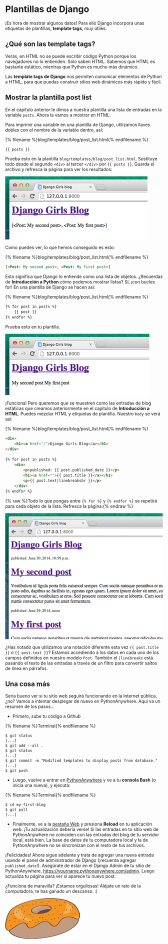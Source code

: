 # Plantillas de Django

¡Es hora de mostrar algunos datos! Para ello Django incorpora unas etiquetas de plantillas, __template tags__, muy útiles.

## ¿Qué son las template tags?

Verás, en HTML no se puede escribir código Python porque los navegadores no lo entienden. Sólo saben HTML. Sabemos que HTML es bastante estático, mientras que Python es mucho más dinámico.

Las __template tags de Django__ nos permiten comunicar elementos de Python a HTML, para que puedas construir sitios web dinámicos más rápido y fácil.

## Mostrar la plantilla post list

En el capítulo anterior le dimos a nuestra plantilla una lista de entradas en la variable `posts`. Ahora la vamos a mostrar en HTML.

Para imprimir una variable en una plantilla de Django, utilizamos llaves dobles con el nombre de la variable dentro, así:

{% filename %}blog/templates/blog/post_list.html{% endfilename %}
```html
{{ posts }}
```

Prueba esto en la plantilla `blog/templates/blog/post_list.html`. Sustituye todo desde el segundo `<div>` al tercer `</div>` por `{{ posts }}`. Guarda el archivo y refresca la página para ver los resultados:

![Figure 13.1](images/step1.png)

Como puedes ver, lo que hemos conseguido es esto:

{% filename %}blog/templates/blog/post_list.html{% endfilename %}
```html
[<Post: My second post>, <Post: My first post>]
```

Esto significa que Django lo entiende como una lista de objetos. ¿Recuerdas de __Introducción a Python__ cómo podemos mostrar listas? Sí, ¡con bucles for! En una plantilla de Django se hacen así:

{% filename %}blog/templates/blog/post_list.html{% endfilename %}
```html
{% for post in posts %}
    {{ post }}
{% endfor %}
```

Prueba esto en tu plantilla.

![Figure 13.2](images/step2.png)

¡Funciona! Pero queremos que se muestren como las entradas de blog estáticas que creamos anteriormente en el capítulo de __Introducción a HTML__. Puedes mezclar HTML y etiquetas de plantilla. Nuestro `body` se verá así:

{% filename %}blog/templates/blog/post_list.html{% endfilename %}
```html
<div>
    <h1><a href="/">Django Girls Blog</a></h1>
</div>

{% for post in posts %}
    <div>
        <p>published: {{ post.published_date }}</p>
        <h1><a href="">{{ post.title }}</a></h1>
        <p>{{ post.text|linebreaksbr }}</p>
    </div>
{% endfor %}
```  

{% raw %}Todo lo que pongas entre `{% for %}` y `{% endfor %}` se repetirá para cada objeto de la lista. Refresca la página:{% endraw %}

![Figure 13.3](images/step3.png)

¿Has notado que utilizamos una notación diferente esta vez `{{ post.title }}` o `{{ post.text }}`? Estamos accediendo a los datos en cada uno de los campos definidos en nuestro modelo `Post`. También el `|linebreaks` está pasando el texto de las entradas a través de un filtro para convertir saltos de línea en párrafos.

## Una cosa más

Sería bueno ver si tu sitio web seguirá funcionando en la Internet pública, ¿no? Vamos a intentar desplegar de nuevo en PythonAnywhere. Aquí va un resumen de los pasos...

* Primero, sube tu código a Github

{% filename %}Terminal{% endfilename %}
```
$ git status
[...]
$ git add --all .
$ git status
[...]
$ git commit -m "Modified templates to display posts from database."
[...]
$ git push
```

* Luego, vuelve a entrar en [PythonAnywhere](https://www.pythonanywhere.com/) y ve a tu **consola Bash** (o inicia una nueva), y ejecuta:

{% filename %}Terminal{% endfilename %}
```
$ cd my-first-blog
$ git pull
[...]
```

* Finalmente, ve a la [pestaña Web](https://www.pythonanywhere.com/web_app_setup/) y presiona **Reload** en tu aplicación web. ¡Tu actualización debería verse! Si las entradas en tu sitio web de PythonAnywhere no coinciden con las entradas del blog de tu servidor local, está bien. La base de datos de tu computadora local y la de PythonAnywhere no se sincronizan con el resto de tus archivos.


¡Felicidades! Ahora sigue adelante y trata de agregar una nueva entrada usando el panel de administrador de Django (¡recuerda agregar `published_date`!). Asegúrate de estar en el Django Admin de tu sitio de PythonAnywhere, https://yourname.pythonanywhere.com/admin. Luego actualiza tu página para ver si aparece tu nuevo post.

¿Funciona de maravilla? ¡Estamos orgullosas! Aléjate un rato de la computadora, te has ganado un descanso. :)

![Figure 13.4](images/donut.png)
